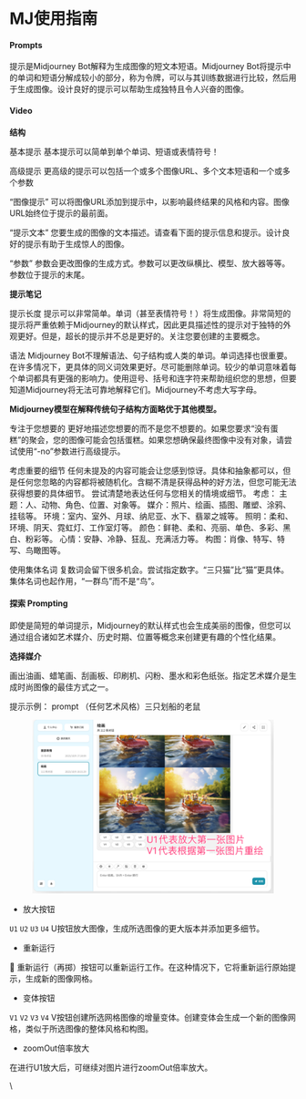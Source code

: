 # MJ使用指南

#### Prompts

提示是Midjourney Bot解释为生成图像的短文本短语。Midjourney Bot将提示中的单词和短语分解成较小的部分，称为令牌，可以与其训练数据进行比较，然后用于生成图像。设计良好的提示可以帮助生成独特且令人兴奋的图像。

#### Video

**结构**

基本提示 基本提示可以简单到单个单词、短语或表情符号！

高级提示 更高级的提示可以包括一个或多个图像URL、多个文本短语和一个或多个参数

“图像提示” 可以将图像URL添加到提示中，以影响最终结果的风格和内容。图像URL始终位于提示的最前面。

“提示文本” 您要生成的图像的文本描述。请查看下面的提示信息和提示。设计良好的提示有助于生成惊人的图像。

“参数” 参数会更改图像的生成方式。参数可以更改纵横比、模型、放大器等等。参数位于提示的末尾。

**提示笔记**

提示长度 提示可以非常简单。单词（甚至表情符号！）将生成图像。非常简短的提示将严重依赖于Midjourney的默认样式，因此更具描述性的提示对于独特的外观更好。但是，超长的提示并不总是更好的。关注您要创建的主要概念。

语法 Midjourney Bot不理解语法、句子结构或人类的单词。单词选择也很重要。在许多情况下，更具体的同义词效果更好。尽可能删除单词。较少的单词意味着每个单词都具有更强的影响力。使用逗号、括号和连字符来帮助组织您的思想，但要知道Midjourney将无法可靠地解释它们。Midjourney不考虑大写字母。

**Midjourney模型在解释传统句子结构方面略优于其他模型。**

专注于您想要的 更好地描述您想要的而不是您不想要的。如果您要求“没有蛋糕”的聚会，您的图像可能会包括蛋糕。如果您想确保最终图像中没有对象，请尝试使用“-no”参数进行高级提示。

考虑重要的细节 任何未提及的内容可能会让您感到惊讶。具体和抽象都可以，但是任何您忽略的内容都将被随机化。含糊不清是获得品种的好方法，但您可能无法获得想要的具体细节。 尝试清楚地表达任何与您相关的情境或细节。 考虑： 主题：人、动物、角色、位置、对象等。 媒介：照片、绘画、插图、雕塑、涂鸦、挂毯等。 环境：室内、室外、月球、纳尼亚、水下、翡翠之城等。 照明：柔和、环境、阴天、霓虹灯、工作室灯等。 颜色：鲜艳、柔和、亮丽、单色、多彩、黑白、粉彩等。 心情：安静、冷静、狂乱、充满活力等。 构图：肖像、特写、特写、鸟瞰图等。

使用集体名词 复数词会留下很多机会。尝试指定数字。“三只猫”比“猫”更具体。集体名词也起作用，“一群鸟”而不是“鸟”。

#### 探索 Prompting

即使是简短的单词提示，Midjourney的默认样式也会生成美丽的图像，但您可以通过组合诸如艺术媒介、历史时期、位置等概念来创建更有趣的个性化结果。

**选择媒介**

画出油画、蜡笔画、刮画板、印刷机、闪粉、墨水和彩色纸张。指定艺术媒介是生成时尚图像的最佳方式之一。

提示示例： prompt （任何艺术风格）三只划船的老鼠

<figure><img src="../../.gitbook/assets/image.png" alt=""><figcaption></figcaption></figure>

* 放大按钮

`U1` `U2` `U3` `U4` U按钮放大图像，生成所选图像的更大版本并添加更多细节。

* 重新运行

🔄 重新运行（再掷）按钮可以重新运行工作。在这种情况下，它将重新运行原始提示，生成新的图像网格。

* 变体按钮

`V1` `V2` `V3` `V4` V按钮创建所选网格图像的增量变体。创建变体会生成一个新的图像网格，类似于所选图像的整体风格和构图。

* zoomOut倍率放大

在进行U1放大后，可继续对图片进行zoomOut倍率放大。

\
